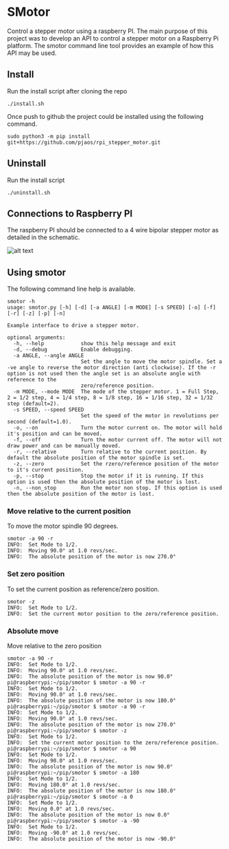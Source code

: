 # SMotor
Control a stepper motor using a raspberry PI. The main purpose of this
project was to develop an API to control a stepper motor on a Raspberry
Pi platform. The smotor command line tool provides an example of how this
API may be used.

## Install
Run the install script after cloning the repo

```
./install.sh
```

Once push to github the project could be installed using the following command.

```
sudo python3 -m pip install git+https://github.com/pjaos/rpi_stepper_motor.git
```

## Uninstall
Run the install script

```
./uninstall.sh
```
## Connections to Raspberry PI

The raspberry PI should be connected to a 4 wire bipolar stepper motor as detailed in the
schematic.

![alt text](images/schematic.png" "image Title")

## Using smotor
The following command line help is available.

```
smotor -h
usage: smotor.py [-h] [-d] [-a ANGLE] [-m MODE] [-s SPEED] [-o] [-f] [-r] [-z] [-p] [-n]

Example interface to drive a stepper motor.

optional arguments:
  -h, --help            show this help message and exit
  -d, --debug           Enable debugging.
  -a ANGLE, --angle ANGLE
                        Set the angle to move the motor spindle. Set a -ve angle to reverse the motor direction (anti clockwise). If the -r option is not used then the angle set is an absolute angle with reference to the
                        zero/reference position.
  -m MODE, --mode MODE  The mode of the stepper motor. 1 = Full Step, 2 = 1/2 step, 4 = 1/4 step, 8 = 1/8 step, 16 = 1/16 step, 32 = 1/32 step (default=2).
  -s SPEED, --speed SPEED
                        Set the speed of the motor in revolutions per second (default=1.0).
  -o, --on              Turn the motor current on. The motor will hold it's position and can be moved.
  -f, --off             Turn the motor current off. The motor will not draw power and can be manually moved.
  -r, --relative        Turn relative to the current position. By default the absolute position of the motor spindle is set.
  -z, --zero            Set the rzero/reference position of the motor to it's current position.
  -p, --stop            Stop the motor if it is running. If this option is used then the absolute position of the motor is lost.
  -n, --non_stop        Run the motor non stop. If this option is used then the absolute position of the motor is lost.
```


### Move relative to the current position
To move the motor spindle 90 degrees.

```
smotor -a 90 -r
INFO:  Set Mode to 1/2.
INFO:  Moving 90.0° at 1.0 revs/sec.
INFO:  The absolute position of the motor is now 270.0°
```

### Set zero position
To set the current position as reference/zero position.

```
smotor -z
INFO:  Set Mode to 1/2.
INFO:  Set the current motor position to the zero/reference position.
```

### Absolute move
Move relative to the zero position

```
smotor -a 90 -r
INFO:  Set Mode to 1/2.
INFO:  Moving 90.0° at 1.0 revs/sec.
INFO:  The absolute position of the motor is now 90.0°
pi@raspberrypi:~/pip/smotor $ smotor -a 90 -r
INFO:  Set Mode to 1/2.
INFO:  Moving 90.0° at 1.0 revs/sec.
INFO:  The absolute position of the motor is now 180.0°
pi@raspberrypi:~/pip/smotor $ smotor -a 90 -r
INFO:  Set Mode to 1/2.
INFO:  Moving 90.0° at 1.0 revs/sec.
INFO:  The absolute position of the motor is now 270.0°
pi@raspberrypi:~/pip/smotor $ smotor -z
INFO:  Set Mode to 1/2.
INFO:  Set the current motor position to the zero/reference position.
pi@raspberrypi:~/pip/smotor $ smotor -a 90
INFO:  Set Mode to 1/2.
INFO:  Moving 90.0° at 1.0 revs/sec.
INFO:  The absolute position of the motor is now 90.0°
pi@raspberrypi:~/pip/smotor $ smotor -a 180
INFO:  Set Mode to 1/2.
INFO:  Moving 180.0° at 1.0 revs/sec.
INFO:  The absolute position of the motor is now 180.0°
pi@raspberrypi:~/pip/smotor $ smotor -a 0
INFO:  Set Mode to 1/2.
INFO:  Moving 0.0° at 1.0 revs/sec.
INFO:  The absolute position of the motor is now 0.0°
pi@raspberrypi:~/pip/smotor $ smotor -a -90
INFO:  Set Mode to 1/2.
INFO:  Moving -90.0° at 1.0 revs/sec.
INFO:  The absolute position of the motor is now -90.0°

```
